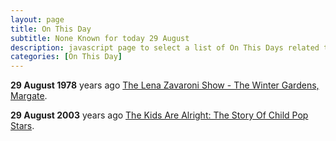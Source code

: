 ```yaml
---
layout: page
title: On This Day
subtitle: None Known for today 29 August
description: javascript page to select a list of On This Days related to Lena Zavaroni.
categories: [On This Day]
---
```


**29 August 1978**
<span id="age1"></span> years ago [The Lena Zavaroni Show - The Winter Gardens, Margate](/theatre/the%20lena%20zavaroni%20show/1978/08/29/the-lena-zavaroni-show.html).

**29 August 2003**
<span id="age2"></span> years ago [The Kids Are Alright: The Story Of Child Pop Stars](/bbc%20television/2003/08/29/the-kids-are-alright.html).

<!-- Script for calculating number of years ago -->
<script>
var dob = '19780829';
var year = Number(dob.substr(0, 4));
var month = Number(dob.substr(4, 2)) - 1;
var day = Number(dob.substr(6, 2));
var today = new Date();
var age1 = today.getFullYear() - year;
if (today.getMonth() < month || (today.getMonth() == month && today.getDate() < day)) {
age1--;
}
document.getElementById("age1").innerHTML=age1;

var dob = '20030829';
var year = Number(dob.substr(0, 4));
var month = Number(dob.substr(4, 2)) - 1;
var day = Number(dob.substr(6, 2));
var today = new Date();
var age2 = today.getFullYear() - year;
if (today.getMonth() < month || (today.getMonth() == month && today.getDate() < day)) {
age2--;
}
document.getElementById("age2").innerHTML=age2;
</script>

